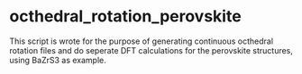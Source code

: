 # octhedral_rotation_perovskite
This script is wrote for the purpose of generating continuous octhedral rotation files and do seperate DFT calculations for 
the perovskite structures, using BaZrS3 as example.
